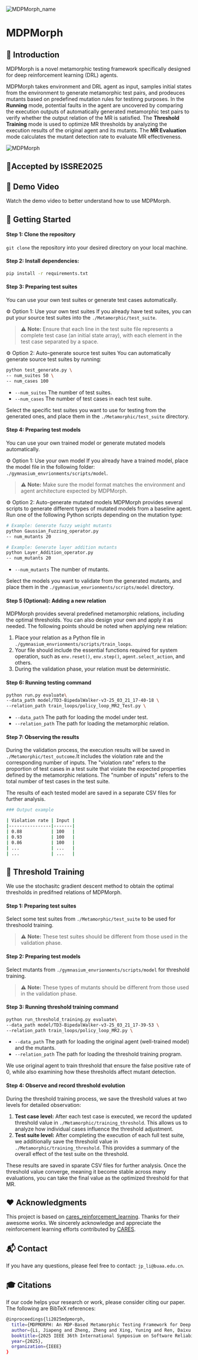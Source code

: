 
![MDPMorph_name](./images/MDPMorph_name_1.png)

# MDPMorph



## 📘 Introduction

MDPMorph is a novel metamorphic testing framework specifically designed for deep reinforcement learning (DRL) agents.

MDPMorph takes environment and DRL agent as input, samples initial states from the environment to generate metamorphic test pairs, and prodeuces mutants based on predefined mutation rules for testinng purposes. In the **Running** mode, potential faults in the agent are uncovered by comparing the execution outputs of automatically generated metamorphic test pairs to verify whether the output relation of the MR is satisfied. The **Threshold Training** mode is used to optimize MR thresholds by analyzing the execution results of the original agent and its mutants. The **MR Evaluation** mode calculates the mutant detection rate to evaluate MR effectiveness. 

![MDPMorph](./images/MDPMorph.png)


## 🚩Accepted by ISSRE2025


## 🎥 Demo Video

Watch the demo video to better understand how to use MDPMorph.




## 🚀 Getting Started

#### Step 1: Clone the repository

```git clone``` the repository into your desired directory on your local machine.

#### Step 2: Install dependencies:

```bash
pip install -r requirements.txt
```

#### Step 3: Preparing test suites

You can use your own test suites or generate test cases automatically.

⚙️ Option 1: Use your own test suites
If you already have test suites, you can put your source test suites into the ```./Metamorphic/test_suite```.

> ⚠️ **Note:** Ensure that each line in the test suite file represents a complete test case (an initial state array), with each element in the test case separated by a space.

⚙️ Option 2: Auto-generate source test suites
You can automatically generate source test suites by running:

```bash
python test_generate.py \
-- num_suites 50 \
-- num_cases 100
```

* ```--num_suites``` The number of test suites.
* ```--num_cases``` The number of test cases in each test suite.

Select the specific test suites you want to use for testing from the generated ones, and place them in the ```./Metamorphic/test_suite``` directory.


#### Step 4: Preparing test models
You can use your own trained model or generate mutated models automatically.

⚙️ Option 1: Use your own model
If you already have a trained model, place the model file in the following folder: ```./gymnasium_envrionments/scripts/model```.

> ⚠️ **Note:** Make sure the model format matches the environment and agent architecture expected by MDPMorph.

⚙️ Option 2: Auto-generate mutated models
MDPMorph provides several scripts to generate different types of mutated models from a baseline agent. Run one of the following Python scripts depending on the mutation type:

```bash
# Example: Generate fuzzy weight mutants
python Gaussian_Fuzzing_operator.py
-- num_mutants 20

# Example: Generate layer addition mutants
python Layer_Addition_operator.py
-- num_mutants 20
```

* ```--num_mutants``` The number of mutants.

Select the models you want to validate from the generated mutants, and place them in the ```./gymnasium_envrionments/scripts/model``` directory.


#### Step 5 (Optional): Adding a new relation

MDPMorph provides several predefined metamorphic relations, including the optimal thresholds.
You can also design your own and apply it as needed. The following points should be noted when applying new relation:

1. Place your relation as a Python file in ```./gymnasium_envrionments/scripts/train_loops```.
2. Your file should include the essential functions required for system operation, such as ```env.reset()```, ```env.step()```, ```agent.select_action```, and others.
3. During the validation phase, your relation must be deterministic.





#### Step 6: Running testing command

```bash
python run.py evaluate\
--data_path model/TD3-BipedalWalker-v3-25_03_21_17-40-18 \
--relation_path train_loops/policy_loop_MR2_Test.py \
```

* ```--data_path``` The path for loading the model under test.
* ```--relation_path``` The path for loading the metamorphic relation.



#### Step 7: Observing the results

During the validation process, the execution results will be saved in ```./Metamorphic/test_outcome```.It includes the violation rate and the corresponding number of inputs. The "violation rate" refers to the proportion of test cases in a test suite that violate the expected properties defined by the metamorphic relations. The "number of inputs" refers to the total number of test cases in the test suite.

The results of each tested model are saved in a separate CSV files for further analysis.


```bash
### Output example

| Violation rate | Input |
|----------------|-------|
| 0.88           | 100   |
| 0.93           | 100   |
| 0.86           | 100   |
| ...            | ...   |
| ...            | ...   |
```



## 🎯 Threshold Training

We use the stochasitc gradient descent method to obtain the optimal thresholds in predifned relations of MDPMorph.

#### Step 1: Preparing test suites


Select some test suites from ```./Metamorphic/test_suite``` to be used for threshoold training.

> ⚠️ **Note:** These test suites should be different from those used in the validation phase.


#### Step 2: Preparing test models

Select mutants from ```./gymnasium_envrionments/scripts/model``` for threshold training.

> ⚠️ **Note:** These types of mutants should be different from those used in the validation phase.


#### Step 3: Running threshold training command

```bash
python run_threshold_training.py evaluate\
--data_path model/TD3-BipedalWalker-v3-25_03_21_17-39-53 \
--relation_path train_loops/policy_loop_MR2.py \
```

* ```--data_path``` The path for loading the original agent (well-trained model) and the mutants.
* ```--relation_path``` The path for loading the threshold training program.

We use original agent to train threshold that ensure the false positive rate of 0, while also examining how these thresholds affect mutant detection.

#### Step 4: Observe and record threshold evolution

During the threshold training process, we save the threshold values at two levels for detailed observation:

1. **Test case level:** After each test case is executed, we record the updated threshold value in ```./Metamorphic/training_threshold```. This allows us to analyze how individual cases influence the threshold adjustment. 
2. **Test suite level:** After completing the execution of each full test suite, we additionally save the threshold value in ```./Metamorphic/training_threshold```. This provides a summary of the overall effect of the test suite on the threshold.

These results are saved in sparate CSV files for further analysis. Once the threshold value converge, meaning it become stable across many evaluations, you can take the final value as the optimized threshold for that MR.


## ❤️ Acknowledgments

This project is based on [cares_reinforcement_learning](https://github.com/UoA-CARES/cares_reinforcement_learning). Thanks for their awesome works. We sincerely acknowledge and appreciate the reinforcement learning efforts contributed by [CARES](https://cares.blogs.auckland.ac.nz/).

## 📬 Contact
 
If you have any questions, please feel free to contact: ```jp_li@buaa.edu.cn```.

## 🎓 Citations

If our code helps your research or work, please consider citing our paper. The following are BibTeX references:
```bash
@inproceedings{li2025mdpmorph,
  title={MDPMORPH: An MDP-Based Metamorphic Testing Framework for Deep Reinforcement Learning Agents},
  author={Li, Jiapeng and Zheng, Zheng and Xing, Yuning and Ren, Daixu and Cho, Steven and Terragni, Valerio},
  booktitle={2025 IEEE 36th International Symposium on Software Reliability Engineering (ISSRE)},
  year={2025},
  organization={IEEE}
}
```

